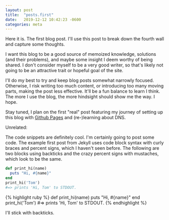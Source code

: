 ```yaml
---
layout: post
title:  "posts.first"
date:   2019-12-12 10:42:23 -0600
categories: meta
---
```

Here it is. The first blog post. I'll use this post to break down the fourth wall and capture some thoughts.

I want this blog to be a good source of memoized knowledge, solutions (and their problems), and maybe some insight I deem worthy of being shared. I don't consider myself to be a very good writer, so that's likely not going to be an attractive trait or hopeful goal of the site.

I'll do my best to try and keep blog posts somewhat narrowly focused. Otherwise, I risk writing too much content, or introducing too many moving parts, making the post less effective. It'll be a fun balance to learn I think. The more I use the blog, the more hindsight should show me the way. I hope.

Stay tuned, I plan on the first "real" post featuring my journey of setting up this blog with [Github Pages](https://pages.github.com/) and (re-)learning about DNS.

Unrelated:

The code snippets are definitely cool. I'm certainly going to post some code. The example first post from Jekyll uses code block syntax with curly braces and percent signs, which I haven't seen before. The following are two blocks using backticks and the crazy percent signs with mustaches, which look to be the same.

```ruby
def print_hi(name)
  puts "Hi, #{name}"
end
print_hi('Tom')
#=> prints 'Hi, Tom' to STDOUT.
```

{% highlight ruby %}
def print_hi(name)
  puts "Hi, #{name}"
end
print_hi('Tom')
#=> prints 'Hi, Tom' to STDOUT.
{% endhighlight %}

I'll stick with backticks.

